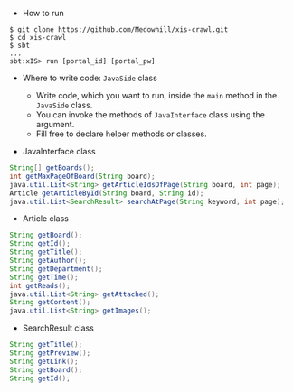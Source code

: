* How to run
```shell
$ git clone https://github.com/Medowhill/xis-crawl.git
$ cd xis-crawl
$ sbt
...
sbt:xIS> run [portal_id] [portal_pw]
```

* Where to write code: `JavaSide` class
  * Write code, which you want to run, inside the `main` method in the `JavaSide` class.
  * You can invoke the methods of `JavaInterface` class using the argument.
  * Fill free to declare helper methods or classes.

* JavaInterface class
```Java
String[] getBoards();
int getMaxPageOfBoard(String board);
java.util.List<String> getArticleIdsOfPage(String board, int page);
Article getArticleById(String board, String id);
java.util.List<SearchResult> searchAtPage(String keyword, int page);
```

* Article class
```Java
String getBoard();
String getId();
String getTitle();
String getAuthor();
String getDepartment();
String getTime();
int getReads();
java.util.List<String> getAttached();
String getContent();
java.util.List<String> getImages();
```

* SearchResult class
```Java
String getTitle();
String getPreview();
String getLink();
String getBoard();
String getId();
```
